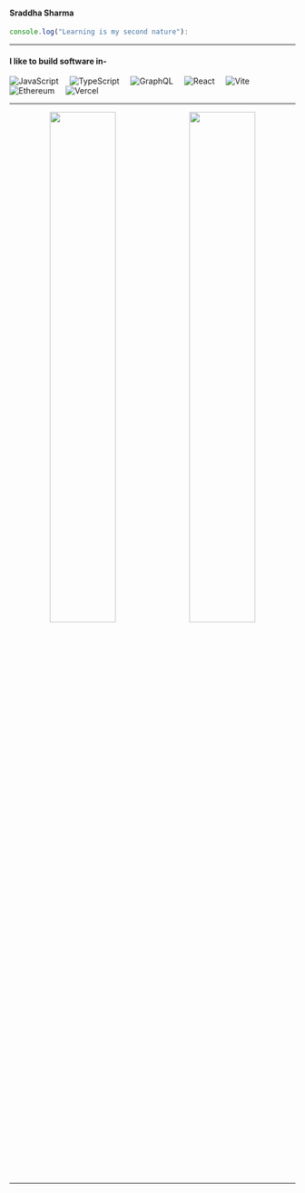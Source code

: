  #### Sraddha Sharma

```js 
console.log("Learning is my second nature"):
```
---

#### I like to build software in-
![JavaScript](https://img.shields.io/badge/JavaScript-F7DF1E?style=for-the-badge&logo=JavaScript&logoColor=black) &nbsp; &nbsp; 
![TypeScript](https://img.shields.io/badge/typescript-3178C6?style=for-the-badge&logo=typescript&logoColor=black) &nbsp; &nbsp;
![GraphQL](https://img.shields.io/badge/GraphQL-E10098?style=for-the-badge&logo=GraphQL&logoColor=black) &nbsp; &nbsp;
![React](https://img.shields.io/badge/React-20232A?style=for-the-badge&logo=react&logoColor=61DAFB) &nbsp; &nbsp;
![Vite](https://img.shields.io/badge/vite-%23646CFF.svg?style=for-the-badge&logo=vite&logoColor=white) &nbsp; &nbsp;
![Ethereum](https://img.shields.io/badge/Ethereum-3C3C3D.svg?style=for-the-badge&logo=Ethereum&logoColor=white) &nbsp; &nbsp;
![Vercel](https://img.shields.io/badge/Vercel-000000?style=for-the-badge&logo=vercel&logoColor=white) &nbsp; &nbsp;


---

<p align="center">
    <img width="48%" src="https://github-readme-stats.vercel.app/api?username=shraddha38&show_icons=true&theme=synthwave&show_icons=true" />
    <img width="48%" src="https://github-readme-streak-stats.herokuapp.com/?user=shraddha38&theme=synthwave" />
</p>

---

